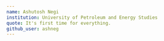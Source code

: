 ```yaml
---
name: Ashutosh Negi 
institution: University of Petroleum and Energy Studies 
quote: It's first time for everything. 
github_user: ashneg
---
```

